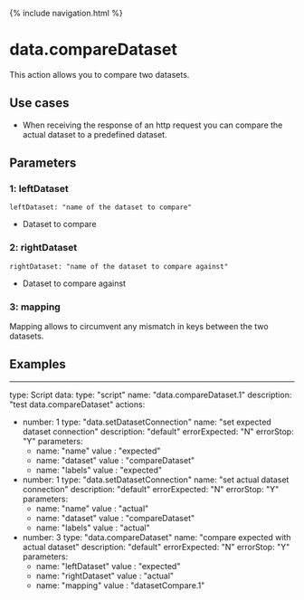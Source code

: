 {% include navigation.html %}

# data.compareDataset

This action allows you to compare two datasets. 


## Use cases

* When receiving the response of an http request you can compare the actual dataset to a predefined dataset.

## Parameters

### 1: leftDataset

`leftDataset: "name of the dataset to compare"`
* Dataset to compare

### 2: rightDataset

`rightDataset: "name of the dataset to compare against"`
* Dataset to compare against

### 3: mapping

Mapping allows to circumvent any mismatch in keys between the two datasets.

## Examples
---
type: Script
data:
  type: "script"
  name: "data.compareDataset.1"
  description: "test data.compareDataset"
  actions:
  - number: 1
    type: "data.setDatasetConnection"
    name: "set expected dataset connection"
    description: "default"
    errorExpected: "N"
    errorStop: "Y"
    parameters:
    - name: "name"
      value : "expected"
    - name: "dataset"
      value : "compareDataset"
    - name: "labels"
      value : "expected"
  - number: 1
    type: "data.setDatasetConnection"
    name: "set actual dataset connection"
    description: "default"
    errorExpected: "N"
    errorStop: "Y"
    parameters:
    - name: "name"
      value : "actual"
    - name: "dataset"
      value : "compareDataset"
    - name: "labels"
      value : "actual"
  - number: 3
    type: "data.compareDataset"
    name: "compare expected with actual dataset"
    description: "default"
    errorExpected: "N"
    errorStop: "Y"
    parameters:
    - name: "leftDataset"
      value : "expected"
    - name: "rightDataset"
      value : "actual"
    - name: "mapping"
      value : "datasetCompare.1"
